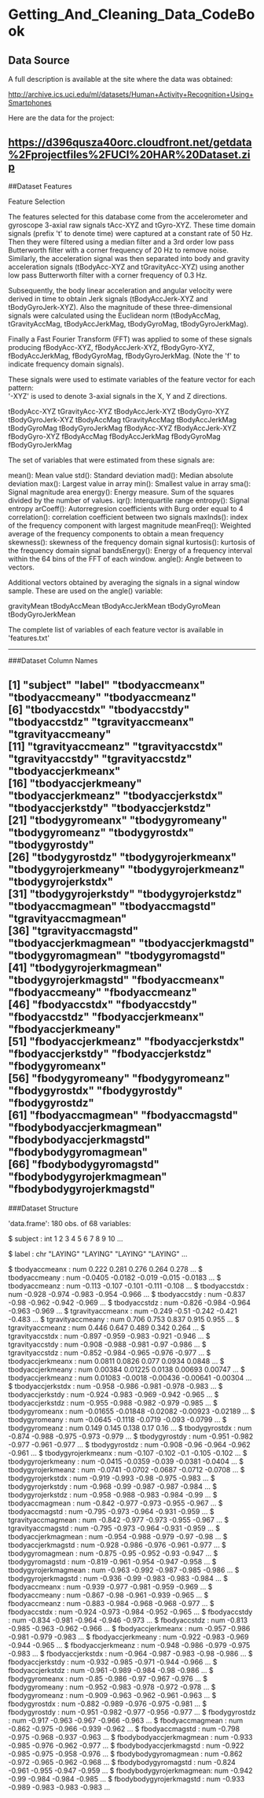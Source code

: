 # Getting_And_Cleaning_Data_CodeBook

## Data Source

A full description is available at the site where the data was obtained:

http://archive.ics.uci.edu/ml/datasets/Human+Activity+Recognition+Using+Smartphones

Here are the data for the project:

https://d396qusza40orc.cloudfront.net/getdata%2Fprojectfiles%2FUCI%20HAR%20Dataset.zip
-----------------------------------------------------------------------------------------------------------
##Dataset Features

Feature Selection 

The features selected for this database come from the accelerometer and gyroscope 3-axial raw signals tAcc-XYZ and tGyro-XYZ. These time domain signals (prefix 't' to denote time) were captured at a constant rate of 50 Hz. Then they were filtered using a median filter and a 3rd order low pass Butterworth filter with a corner frequency of 20 Hz to remove noise. Similarly, the acceleration signal was then separated into body and gravity acceleration signals (tBodyAcc-XYZ and tGravityAcc-XYZ) using another low pass Butterworth filter with a corner frequency of 0.3 Hz. 

Subsequently, the body linear acceleration and angular velocity were derived in time to obtain Jerk signals (tBodyAccJerk-XYZ and tBodyGyroJerk-XYZ). Also the magnitude of these three-dimensional signals were calculated using the Euclidean norm (tBodyAccMag, tGravityAccMag, tBodyAccJerkMag, tBodyGyroMag, tBodyGyroJerkMag). 

Finally a Fast Fourier Transform (FFT) was applied to some of these signals producing fBodyAcc-XYZ, fBodyAccJerk-XYZ, fBodyGyro-XYZ, fBodyAccJerkMag, fBodyGyroMag, fBodyGyroJerkMag. (Note the 'f' to indicate frequency domain signals). 

These signals were used to estimate variables of the feature vector for each pattern:  
'-XYZ' is used to denote 3-axial signals in the X, Y and Z directions.

tBodyAcc-XYZ
tGravityAcc-XYZ
tBodyAccJerk-XYZ
tBodyGyro-XYZ
tBodyGyroJerk-XYZ
tBodyAccMag
tGravityAccMag
tBodyAccJerkMag
tBodyGyroMag
tBodyGyroJerkMag
fBodyAcc-XYZ
fBodyAccJerk-XYZ
fBodyGyro-XYZ
fBodyAccMag
fBodyAccJerkMag
fBodyGyroMag
fBodyGyroJerkMag

The set of variables that were estimated from these signals are: 

mean(): Mean value
std(): Standard deviation
mad(): Median absolute deviation 
max(): Largest value in array
min(): Smallest value in array
sma(): Signal magnitude area
energy(): Energy measure. Sum of the squares divided by the number of values. 
iqr(): Interquartile range 
entropy(): Signal entropy
arCoeff(): Autorregresion coefficients with Burg order equal to 4
correlation(): correlation coefficient between two signals
maxInds(): index of the frequency component with largest magnitude
meanFreq(): Weighted average of the frequency components to obtain a mean frequency
skewness(): skewness of the frequency domain signal 
kurtosis(): kurtosis of the frequency domain signal 
bandsEnergy(): Energy of a frequency interval within the 64 bins of the FFT of each window.
angle(): Angle between to vectors.

Additional vectors obtained by averaging the signals in a signal window sample. These are used on the angle() variable:

gravityMean
tBodyAccMean
tBodyAccJerkMean
tBodyGyroMean
tBodyGyroJerkMean

The complete list of variables of each feature vector is available in 'features.txt'

-----------------------------------------------------------------------------------------------------------

###Dataset Column Names

[1] "subject"                  "label"                    "tbodyaccmeanx"            "tbodyaccmeany"            "tbodyaccmeanz"           
[6] "tbodyaccstdx"             "tbodyaccstdy"             "tbodyaccstdz"             "tgravityaccmeanx"         "tgravityaccmeany"        
[11] "tgravityaccmeanz"         "tgravityaccstdx"          "tgravityaccstdy"          "tgravityaccstdz"          "tbodyaccjerkmeanx"       
[16] "tbodyaccjerkmeany"        "tbodyaccjerkmeanz"        "tbodyaccjerkstdx"         "tbodyaccjerkstdy"         "tbodyaccjerkstdz"        
[21] "tbodygyromeanx"           "tbodygyromeany"           "tbodygyromeanz"           "tbodygyrostdx"            "tbodygyrostdy"           
[26] "tbodygyrostdz"            "tbodygyrojerkmeanx"       "tbodygyrojerkmeany"       "tbodygyrojerkmeanz"       "tbodygyrojerkstdx"       
[31] "tbodygyrojerkstdy"        "tbodygyrojerkstdz"        "tbodyaccmagmean"          "tbodyaccmagstd"           "tgravityaccmagmean"      
[36] "tgravityaccmagstd"        "tbodyaccjerkmagmean"      "tbodyaccjerkmagstd"       "tbodygyromagmean"         "tbodygyromagstd"         
[41] "tbodygyrojerkmagmean"     "tbodygyrojerkmagstd"      "fbodyaccmeanx"            "fbodyaccmeany"            "fbodyaccmeanz"           
[46] "fbodyaccstdx"             "fbodyaccstdy"             "fbodyaccstdz"             "fbodyaccjerkmeanx"        "fbodyaccjerkmeany"       
[51] "fbodyaccjerkmeanz"        "fbodyaccjerkstdx"         "fbodyaccjerkstdy"         "fbodyaccjerkstdz"         "fbodygyromeanx"          
[56] "fbodygyromeany"           "fbodygyromeanz"           "fbodygyrostdx"            "fbodygyrostdy"            "fbodygyrostdz"           
[61] "fbodyaccmagmean"          "fbodyaccmagstd"           "fbodybodyaccjerkmagmean"  "fbodybodyaccjerkmagstd"   "fbodybodygyromagmean"    
[66] "fbodybodygyromagstd"      "fbodybodygyrojerkmagmean" "fbodybodygyrojerkmagstd" 
-----------------------------------------------------------------------------------------------------------

###Dataset Structure

'data.frame':	180 obs. of  68 variables:

 $ subject                 : int  1 2 3 4 5 6 7 8 9 10 ...
 
 $ label                   : chr  "LAYING" "LAYING" "LAYING" "LAYING" ...
 
 $ tbodyaccmeanx           : num  0.222 0.281 0.276 0.264 0.278 ...
 $ tbodyaccmeany           : num  -0.0405 -0.0182 -0.019 -0.015 -0.0183 ...
 $ tbodyaccmeanz           : num  -0.113 -0.107 -0.101 -0.111 -0.108 ...
 $ tbodyaccstdx            : num  -0.928 -0.974 -0.983 -0.954 -0.966 ...
 $ tbodyaccstdy            : num  -0.837 -0.98 -0.962 -0.942 -0.969 ...
 $ tbodyaccstdz            : num  -0.826 -0.984 -0.964 -0.963 -0.969 ...
 $ tgravityaccmeanx        : num  -0.249 -0.51 -0.242 -0.421 -0.483 ...
 $ tgravityaccmeany        : num  0.706 0.753 0.837 0.915 0.955 ...
 $ tgravityaccmeanz        : num  0.446 0.647 0.489 0.342 0.264 ...
 $ tgravityaccstdx         : num  -0.897 -0.959 -0.983 -0.921 -0.946 ...
 $ tgravityaccstdy         : num  -0.908 -0.988 -0.981 -0.97 -0.986 ...
 $ tgravityaccstdz         : num  -0.852 -0.984 -0.965 -0.976 -0.977 ...
 $ tbodyaccjerkmeanx       : num  0.0811 0.0826 0.077 0.0934 0.0848 ...
 $ tbodyaccjerkmeany       : num  0.00384 0.01225 0.0138 0.00693 0.00747 ...
 $ tbodyaccjerkmeanz       : num  0.01083 -0.0018 -0.00436 -0.00641 -0.00304 ...
 $ tbodyaccjerkstdx        : num  -0.958 -0.986 -0.981 -0.978 -0.983 ...
 $ tbodyaccjerkstdy        : num  -0.924 -0.983 -0.969 -0.942 -0.965 ...
 $ tbodyaccjerkstdz        : num  -0.955 -0.988 -0.982 -0.979 -0.985 ...
 $ tbodygyromeanx          : num  -0.01655 -0.01848 -0.02082 -0.00923 -0.02189 ...
 $ tbodygyromeany          : num  -0.0645 -0.1118 -0.0719 -0.093 -0.0799 ...
 $ tbodygyromeanz          : num  0.149 0.145 0.138 0.17 0.16 ...
 $ tbodygyrostdx           : num  -0.874 -0.988 -0.975 -0.973 -0.979 ...
 $ tbodygyrostdy           : num  -0.951 -0.982 -0.977 -0.961 -0.977 ...
 $ tbodygyrostdz           : num  -0.908 -0.96 -0.964 -0.962 -0.961 ...
 $ tbodygyrojerkmeanx      : num  -0.107 -0.102 -0.1 -0.105 -0.102 ...
 $ tbodygyrojerkmeany      : num  -0.0415 -0.0359 -0.039 -0.0381 -0.0404 ...
 $ tbodygyrojerkmeanz      : num  -0.0741 -0.0702 -0.0687 -0.0712 -0.0708 ...
 $ tbodygyrojerkstdx       : num  -0.919 -0.993 -0.98 -0.975 -0.983 ...
 $ tbodygyrojerkstdy       : num  -0.968 -0.99 -0.987 -0.987 -0.984 ...
 $ tbodygyrojerkstdz       : num  -0.958 -0.988 -0.983 -0.984 -0.99 ...
 $ tbodyaccmagmean         : num  -0.842 -0.977 -0.973 -0.955 -0.967 ...
 $ tbodyaccmagstd          : num  -0.795 -0.973 -0.964 -0.931 -0.959 ...
 $ tgravityaccmagmean      : num  -0.842 -0.977 -0.973 -0.955 -0.967 ...
 $ tgravityaccmagstd       : num  -0.795 -0.973 -0.964 -0.931 -0.959 ...
 $ tbodyaccjerkmagmean     : num  -0.954 -0.988 -0.979 -0.97 -0.98 ...
 $ tbodyaccjerkmagstd      : num  -0.928 -0.986 -0.976 -0.961 -0.977 ...
 $ tbodygyromagmean        : num  -0.875 -0.95 -0.952 -0.93 -0.947 ...
 $ tbodygyromagstd         : num  -0.819 -0.961 -0.954 -0.947 -0.958 ...
 $ tbodygyrojerkmagmean    : num  -0.963 -0.992 -0.987 -0.985 -0.986 ...
 $ tbodygyrojerkmagstd     : num  -0.936 -0.99 -0.983 -0.983 -0.984 ...
 $ fbodyaccmeanx           : num  -0.939 -0.977 -0.981 -0.959 -0.969 ...
 $ fbodyaccmeany           : num  -0.867 -0.98 -0.961 -0.939 -0.965 ...
 $ fbodyaccmeanz           : num  -0.883 -0.984 -0.968 -0.968 -0.977 ...
 $ fbodyaccstdx            : num  -0.924 -0.973 -0.984 -0.952 -0.965 ...
 $ fbodyaccstdy            : num  -0.834 -0.981 -0.964 -0.946 -0.973 ...
 $ fbodyaccstdz            : num  -0.813 -0.985 -0.963 -0.962 -0.966 ...
 $ fbodyaccjerkmeanx       : num  -0.957 -0.986 -0.981 -0.979 -0.983 ...
 $ fbodyaccjerkmeany       : num  -0.922 -0.983 -0.969 -0.944 -0.965 ...
 $ fbodyaccjerkmeanz       : num  -0.948 -0.986 -0.979 -0.975 -0.983 ...
 $ fbodyaccjerkstdx        : num  -0.964 -0.987 -0.983 -0.98 -0.986 ...
 $ fbodyaccjerkstdy        : num  -0.932 -0.985 -0.971 -0.944 -0.966 ...
 $ fbodyaccjerkstdz        : num  -0.961 -0.989 -0.984 -0.98 -0.986 ...
 $ fbodygyromeanx          : num  -0.85 -0.986 -0.97 -0.967 -0.976 ...
 $ fbodygyromeany          : num  -0.952 -0.983 -0.978 -0.972 -0.978 ...
 $ fbodygyromeanz          : num  -0.909 -0.963 -0.962 -0.961 -0.963 ...
 $ fbodygyrostdx           : num  -0.882 -0.989 -0.976 -0.975 -0.981 ...
 $ fbodygyrostdy           : num  -0.951 -0.982 -0.977 -0.956 -0.977 ...
 $ fbodygyrostdz           : num  -0.917 -0.963 -0.967 -0.966 -0.963 ...
 $ fbodyaccmagmean         : num  -0.862 -0.975 -0.966 -0.939 -0.962 ...
 $ fbodyaccmagstd          : num  -0.798 -0.975 -0.968 -0.937 -0.963 ...
 $ fbodybodyaccjerkmagmean : num  -0.933 -0.985 -0.976 -0.962 -0.977 ...
 $ fbodybodyaccjerkmagstd  : num  -0.922 -0.985 -0.975 -0.958 -0.976 ...
 $ fbodybodygyromagmean    : num  -0.862 -0.972 -0.965 -0.962 -0.968 ...
 $ fbodybodygyromagstd     : num  -0.824 -0.961 -0.955 -0.947 -0.959 ...
 $ fbodybodygyrojerkmagmean: num  -0.942 -0.99 -0.984 -0.984 -0.985 ...
 $ fbodybodygyrojerkmagstd : num  -0.933 -0.989 -0.983 -0.983 -0.983 ...
